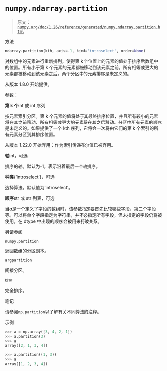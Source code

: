 # `numpy.ndarray.partition`

> 原文：[`numpy.org/doc/1.26/reference/generated/numpy.ndarray.partition.html`](https://numpy.org/doc/1.26/reference/generated/numpy.ndarray.partition.html)

方法

```py
ndarray.partition(kth, axis=-1, kind='introselect', order=None)
```

对数组中的元素进行重新排列，使得第 k 个位置上的元素的值处于排序后数组中的位置。所有小于第 k 个元素的元素都被移动到该元素之前，所有相等或更大的元素都被移动到该元素之后。两个分区中的元素排序是未定义的。

从版本 1.8.0 开始提供。

参数：

**第 k 个**int 或 int 序列

按元素索引分区。第 k 个元素的值将处于其最终排序位置，并且所有较小的元素将在其之前移动，所有相等或更大的元素将在其之后移动。分区中所有元素的顺序是未定义的。如果提供了一个 kth 序列，它将会一次将由它们的第 k 个索引的所有元素分区到其排序位置。

从版本 1.22.0 开始弃用：作为索引传递布尔值已被弃用。

**轴**int，可选

排序的轴。默认为-1，表示沿着最后一个轴排序。

**种类**{‘introselect’}，可选

选择算法。默认值为‘introselect’。

**顺序**str 或 str 列表，可选

当*a*是一个定义了字段的数组时，该参数指定要首先比较哪些字段，第二个字段等。可以将单个字段指定为字符串，并不必指定所有字段，但未指定的字段仍将被使用，在 dtype 中出现的顺序会被用来打破关系。

另请参阅

`numpy.partition`

返回数组的分区副本。

`argpartition`

间接分区。

`排序`

完全排序。

笔记

请参阅`np.partition`以了解有关不同算法的注释。

示例

```py
>>> a = np.array([3, 4, 2, 1])
>>> a.partition(3)
>>> a
array([2, 1, 3, 4]) 
```

```py
>>> a.partition((1, 3))
>>> a
array([1, 2, 3, 4]) 
```

